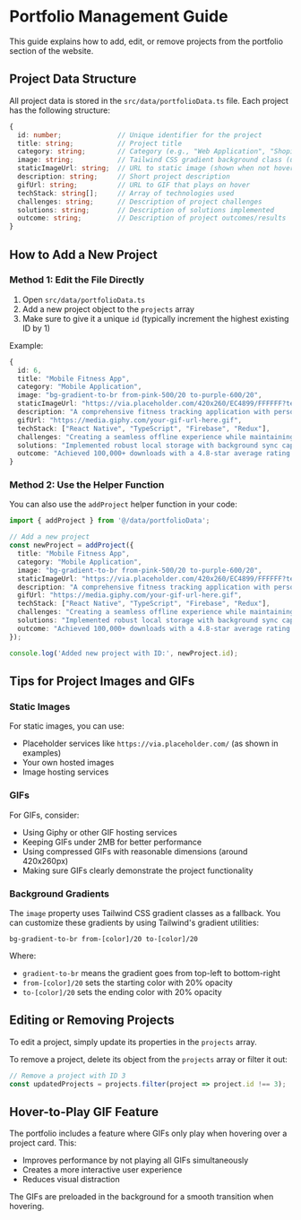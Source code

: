 # Portfolio Management Guide

This guide explains how to add, edit, or remove projects from the portfolio section of the website.

## Project Data Structure

All project data is stored in the `src/data/portfolioData.ts` file. Each project has the following structure:

```typescript
{
  id: number;              // Unique identifier for the project
  title: string;           // Project title
  category: string;        // Category (e.g., "Web Application", "Shopify", "SaaS Platform")
  image: string;           // Tailwind CSS gradient background class (used as fallback)
  staticImageUrl: string;  // URL to static image (shown when not hovering)
  description: string;     // Short project description
  gifUrl: string;          // URL to GIF that plays on hover
  techStack: string[];     // Array of technologies used
  challenges: string;      // Description of project challenges
  solutions: string;       // Description of solutions implemented
  outcome: string;         // Description of project outcomes/results
}
```

## How to Add a New Project

### Method 1: Edit the File Directly

1. Open `src/data/portfolioData.ts`
2. Add a new project object to the `projects` array
3. Make sure to give it a unique `id` (typically increment the highest existing ID by 1)

Example:

```typescript
{
  id: 6,
  title: "Mobile Fitness App",
  category: "Mobile Application",
  image: "bg-gradient-to-br from-pink-500/20 to-purple-600/20",
  staticImageUrl: "https://via.placeholder.com/420x260/EC4899/FFFFFF?text=Fitness+App",
  description: "A comprehensive fitness tracking application with personalized workout plans.",
  gifUrl: "https://media.giphy.com/your-gif-url-here.gif",
  techStack: ["React Native", "TypeScript", "Firebase", "Redux"],
  challenges: "Creating a seamless offline experience while maintaining data synchronization.",
  solutions: "Implemented robust local storage with background sync capabilities.",
  outcome: "Achieved 100,000+ downloads with a 4.8-star average rating across app stores."
}
```

### Method 2: Use the Helper Function

You can also use the `addProject` helper function in your code:

```typescript
import { addProject } from '@/data/portfolioData';

// Add a new project
const newProject = addProject({
  title: "Mobile Fitness App",
  category: "Mobile Application",
  image: "bg-gradient-to-br from-pink-500/20 to-purple-600/20",
  staticImageUrl: "https://via.placeholder.com/420x260/EC4899/FFFFFF?text=Fitness+App",
  description: "A comprehensive fitness tracking application with personalized workout plans.",
  gifUrl: "https://media.giphy.com/your-gif-url-here.gif",
  techStack: ["React Native", "TypeScript", "Firebase", "Redux"],
  challenges: "Creating a seamless offline experience while maintaining data synchronization.",
  solutions: "Implemented robust local storage with background sync capabilities.",
  outcome: "Achieved 100,000+ downloads with a 4.8-star average rating across app stores."
});

console.log('Added new project with ID:', newProject.id);
```

## Tips for Project Images and GIFs

### Static Images

For static images, you can use:
- Placeholder services like `https://via.placeholder.com/` (as shown in examples)
- Your own hosted images
- Image hosting services

### GIFs

For GIFs, consider:
- Using Giphy or other GIF hosting services
- Keeping GIFs under 2MB for better performance
- Using compressed GIFs with reasonable dimensions (around 420x260px)
- Making sure GIFs clearly demonstrate the project functionality

### Background Gradients

The `image` property uses Tailwind CSS gradient classes as a fallback. You can customize these gradients by using Tailwind's gradient utilities:

```
bg-gradient-to-br from-[color]/20 to-[color]/20
```

Where:
- `gradient-to-br` means the gradient goes from top-left to bottom-right
- `from-[color]/20` sets the starting color with 20% opacity
- `to-[color]/20` sets the ending color with 20% opacity

## Editing or Removing Projects

To edit a project, simply update its properties in the `projects` array.

To remove a project, delete its object from the `projects` array or filter it out:

```typescript
// Remove a project with ID 3
const updatedProjects = projects.filter(project => project.id !== 3);
```

## Hover-to-Play GIF Feature

The portfolio includes a feature where GIFs only play when hovering over a project card. This:
- Improves performance by not playing all GIFs simultaneously
- Creates a more interactive user experience
- Reduces visual distraction

The GIFs are preloaded in the background for a smooth transition when hovering. 